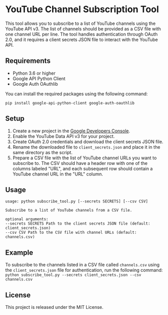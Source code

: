 # YouTube Channel Subscription Tool

This tool allows you to subscribe to a list of YouTube channels using the YouTube API v3. The list of channels should be provided as a CSV file with one channel URL per line. The tool handles authentication through OAuth 2.0, and it requires a client secrets JSON file to interact with the YouTube API.

## Requirements

- Python 3.6 or higher
- Google API Python Client
- Google Auth OAuthlib

You can install the required packages using the following command:
```
pip install google-api-python-client google-auth-oauthlib
```

## Setup

1. Create a new project in the [Google Developers Console](https://console.developers.google.com/).
2. Enable the YouTube Data API v3 for your project.
3. Create OAuth 2.0 credentials and download the client secrets JSON file.
4. Rename the downloaded file to `client_secrets.json` and place it in the same directory as the script.
5. Prepare a CSV file with the list of YouTube channel URLs you want to subscribe to. The CSV should have a header row with one of the columns labeled "URL", and each subsequent row should contain a YouTube channel URL in the "URL" column.

## Usage
```
usage: python subscribe_tool.py [--secrets SECRETS] [--csv CSV]

Subscribe to a list of YouTube channels from a CSV file.

optional arguments:
--secrets SECRETS Path to the client secrets JSON file (default: client_secrets.json)
--csv CSV Path to the CSV file with channel URLs (default: channels.csv)
```

## Example

To subscribe to the channels listed in a CSV file called `channels.csv` using the `client_secrets.json` file for authentication, run the following command:
```python subscribe_tool.py --secrets client_secrets.json --csv channels.csv```


## License

This project is released under the MIT License.
